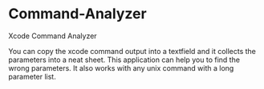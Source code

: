 # Command-Analyzer
Xcode Command Analyzer

You can copy the xcode command output into a textfield and it collects the parameters into a neat sheet. This application can help you to find the wrong parameters. It also works with any unix command with a long parameter list.
